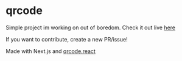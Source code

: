 # qrcode
Simple project im working on out of boredom.
Check it out live [here](https://qr.itsokk.me)

If you want to contribute, create a new PR/issue!

Made with Next.js and [qrcode.react](https://github.com/zpao/qrcode.react)
